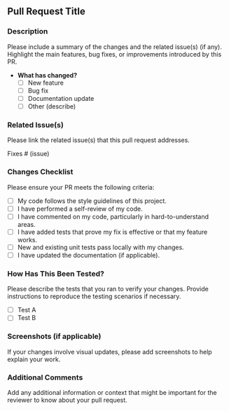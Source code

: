 ## Pull Request Title

### Description

Please include a summary of the changes and the related issue(s) (if any). Highlight the main features, bug fixes, or improvements introduced by this PR.

- **What has changed?**
  - [ ] New feature
  - [ ] Bug fix
  - [ ] Documentation update
  - [ ] Other (describe)

### Related Issue(s)

Please link the related issue(s) that this pull request addresses.

Fixes # (issue)

### Changes Checklist

Please ensure your PR meets the following criteria:

- [ ] My code follows the style guidelines of this project.
- [ ] I have performed a self-review of my code.
- [ ] I have commented on my code, particularly in hard-to-understand areas.
- [ ] I have added tests that prove my fix is effective or that my feature works.
- [ ] New and existing unit tests pass locally with my changes.
- [ ] I have updated the documentation (if applicable).

### How Has This Been Tested?

Please describe the tests that you ran to verify your changes. Provide instructions to reproduce the testing scenarios if necessary.

- [ ] Test A
- [ ] Test B

### Screenshots (if applicable)

If your changes involve visual updates, please add screenshots to help explain your work.

### Additional Comments

Add any additional information or context that might be important for the reviewer to know about your pull request.
